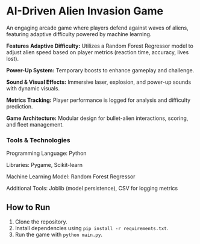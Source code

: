 # **AI-Driven Alien Invasion Game**
An engaging arcade game where players defend against waves of aliens, featuring adaptive difficulty powered by machine learning.

**Features**
**Adaptive Difficulty:** Utilizes a Random Forest Regressor model to adjust alien speed based on player metrics (reaction time, accuracy, lives lost).

**Power-Up System:** Temporary boosts to enhance gameplay and challenge.

**Sound & Visual Effects:** Immersive laser, explosion, and power-up sounds with dynamic visuals.

**Metrics Tracking:** Player performance is logged for analysis and difficulty prediction.

**Game Architecture:** Modular design for bullet-alien interactions, scoring, and fleet management.

### **Tools & Technologies**
Programming Language: Python

Libraries: Pygame, Scikit-learn

Machine Learning Model: Random Forest Regressor

Additional Tools: Joblib (model persistence), CSV for logging metrics

## How to Run
1. Clone the repository.
2. Install dependencies using `pip install -r requirements.txt`.
3. Run the game with `python main.py`.
